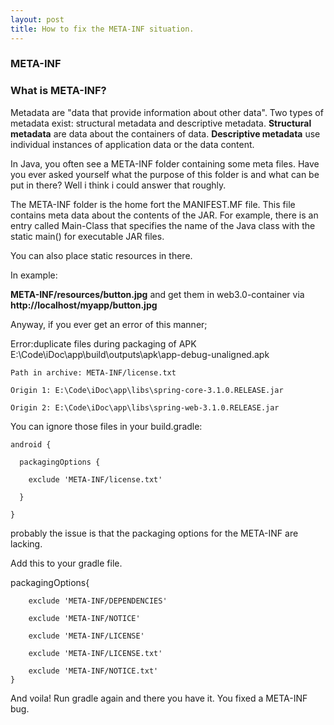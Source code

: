```yaml
---
layout: post
title: How to fix the META-INF situation.
---
```


### META-INF

### What is META-INF?

Metadata are "data that provide information about other data". Two types of metadata exist: structural metadata and descriptive metadata. 
**Structural metadata** are data about the containers of data. 
**Descriptive metadata** use individual instances of application data or the data content.

In Java, you often see a META-INF folder containing some meta files. 
Have you ever asked yourself what the purpose of this folder is and what can be put in there? Well i think i could answer that roughly.

The META-INF folder is the home fort the MANIFEST.MF file. This file contains meta data about the contents of the JAR. 
For example, there is an entry called Main-Class that specifies the name of the Java class with the static main() for executable JAR files.


You can also place static resources in there.

In example:

__META-INF/resources/button.jpg__ and get them in web3.0-container via __http://localhost/myapp/button.jpg__

Anyway, if you ever get an error of this manner;


Error:duplicate files during packaging of APK E:\Code\iDoc\app\build\outputs\apk\app-debug-unaligned.apk

    Path in archive: META-INF/license.txt
    
    Origin 1: E:\Code\iDoc\app\libs\spring-core-3.1.0.RELEASE.jar
    
    Origin 2: E:\Code\iDoc\app\libs\spring-web-3.1.0.RELEASE.jar
    
    
You can ignore those files in your build.gradle:

    android {
    
      packagingOptions {
      
        exclude 'META-INF/license.txt'
        
      }
      
    }
    
    
probably the issue is that the packaging options for the META-INF are lacking.

Add this to your gradle file.



packagingOptions{

        exclude 'META-INF/DEPENDENCIES'
        
        exclude 'META-INF/NOTICE'
        
        exclude 'META-INF/LICENSE'
        
        exclude 'META-INF/LICENSE.txt'
        
        exclude 'META-INF/NOTICE.txt'
    }
    
    
And voila! Run gradle again and there you have it. You fixed a META-INF bug.
